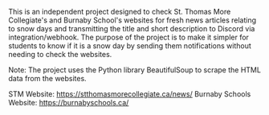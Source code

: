 This is an independent project designed to check St. Thomas More Collegiate's and Burnaby School's websites for fresh news articles relating to snow days and transmitting the title and short description to Discord via integration/webhook.
The purpose of the project is to make it simpler for students to know if it is a snow day by sending them notifications without needing to check the websites.

Note: The project uses the Python library BeautifulSoup to scrape the HTML data from the websites.

STM Website: https://stthomasmorecollegiate.ca/news/
Burnaby Schools Website: https://burnabyschools.ca/
